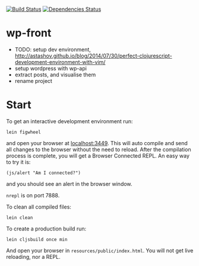 [![Build Status](https://travis-ci.org/rasmuserik/wphello.svg?branch=master)](https://travis-ci.org/rasmuserik/wphello)
[![Dependencies Status](http://jarkeeper.com/rasmuserik/wphello/status.png)](http://jarkeeper.com/rasmuserik/wphello)

# wp-front

- TODO: setup dev environment, http://astashov.github.io/blog/2014/07/30/perfect-clojurescript-development-environment-with-vim/
- setup wordpress with wp-api
- extract posts, and visualise them
- rename project
 
# Start

To get an interactive development environment run:

    lein figwheel

and open your browser at [localhost:3449](http://localhost:3449/).
This will auto compile and send all changes to the browser without the
need to reload. After the compilation process is complete, you will
get a Browser Connected REPL. An easy way to try it is:

    (js/alert "Am I connected?")

and you should see an alert in the browser window.

`nrepl` is on port 7888.

To clean all compiled files:

    lein clean

To create a production build run:

    lein cljsbuild once min

And open your browser in `resources/public/index.html`. You will not
get live reloading, nor a REPL. 
